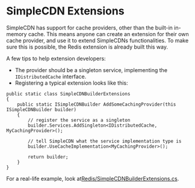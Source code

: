 # SimpleCDN Extensions
SimpleCDN has support for cache providers, other than the built-in in-memory cache. This means anyone can
create an extension for their own cache provider, and use it to extend SimpleCDNs functionalities.
To make sure this is possible, the Redis extension is already built this way.

A few tips to help extension developers:
- The provider should be a singleton service, implementing the `IDistributedCache` interface.
- Registering a typical extension looks like this:
```
public static class SimpleCDNBuilderExtensions
{
    public static ISimpleCDNBuilder AddSomeCachingProvider(this ISimpleCDNBuilder builder)
    {
        // register the service as a singleton
        builder.Services.AddSingleton<IDistributedCache, MyCachingProvider>();
        
        // tell SimpleCDN what the service implementation type is
        builder.UseCacheImplementation<MyCachingProvider>();

        return builder;
    }
}
```
For a real-life example, look at[Redis/SimpleCDNBuilderExtensions.cs](https://github.com/jonathanbout/simplecdn/tree/main/extensions/Redis/SimpleCDNBuilderExtensions.cs).
